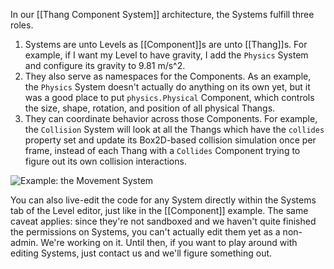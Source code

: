 In our [[Thang Component System]] architecture, the Systems fulfill three roles.

1. Systems are unto Levels as [[Component]]s are unto [[Thang]]s. For example, if I want my Level to have gravity, I add the `Physics` System and configure its gravity to 9.81 m/s^2.
2. They also serve as namespaces for the Components. As an example, the `Physics` System doesn't actually do anything on its own yet, but it was a good place to put `physics.Physical` Component, which controls the size, shape, rotation, and position of all physical Thangs.
3. They can coordinate behavior across those Components. For example, the `Collision` System will look at all the Thangs which have the `collides` property set and update its Box2D-based collision simulation once per frame, instead of each Thang with a `Collides` Component trying to figure out its own collision interactions.

![Example: the Movement System](https://dl.dropboxusercontent.com/u/138899/GitHub%20Wikis/movement_system.png)

You can also live-edit the code for any System directly within the Systems tab of the Level editor, just like in the [[Component]] example. The same caveat applies: since they're not sandboxed and we haven't quite finished the permissions on Systems, you can't actually edit them yet as a non-admin. We're working on it. Until then, if you want to play around with editing Systems, just contact us and we'll figure something out.